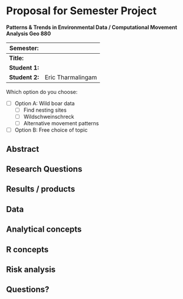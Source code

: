 # Proposal for Semester Project

**Patterns & Trends in Environmental Data / Computational Movement
Analysis Geo 880**

| Semester:      |                                   |
|----------------|---------------------------------- |
| **Title:**     |                                   |
| **Student 1:** |                                   |
| **Student 2:** |  Eric Tharmalingam                |

Which option do you choose:

<!-- replace the space between the brackets with an x to choose your option-->

- [ ] Option A: Wild boar data
  - [ ] Find nesting sites
  - [ ] Wildschweinschreck
  - [ ] Alternative movement patterns
- [ ] Option B: Free choice of topic

## Abstract 

<!-- A short abstract of your project proposal (50-60 words) -->

## Research Questions

<!-- What are the research questions of your project? (50-60 words) -->

## Results / products

<!-- Which results/products do you expect, anticipate? -->

## Data

<!-- What data will you use? Will you require additional context data? Where do you get this data from? Do you already have all the data? -->

## Analytical concepts

<!-- Which analytical concepts will you use? What conceptual movement spaces and respective modelling approaches of trajectories will you be using? What additional spatial analysis methods will you be using? -->

## R concepts

<!-- Which R concepts, functions, packages will you mainly use. What additional spatial analysis methods will you be using? -->

## Risk analysis

<!-- What could be the biggest challenges/problems you might face? What is your plan B? -->

## Questions? 

<!-- 
Which questions would you like to discuss at the coaching session? 

For questions regarding the data: Please file an issue here: https://github.com/ComputationalMovementAnalysis/ComputationalMovementAnalysisData/issues

-->
